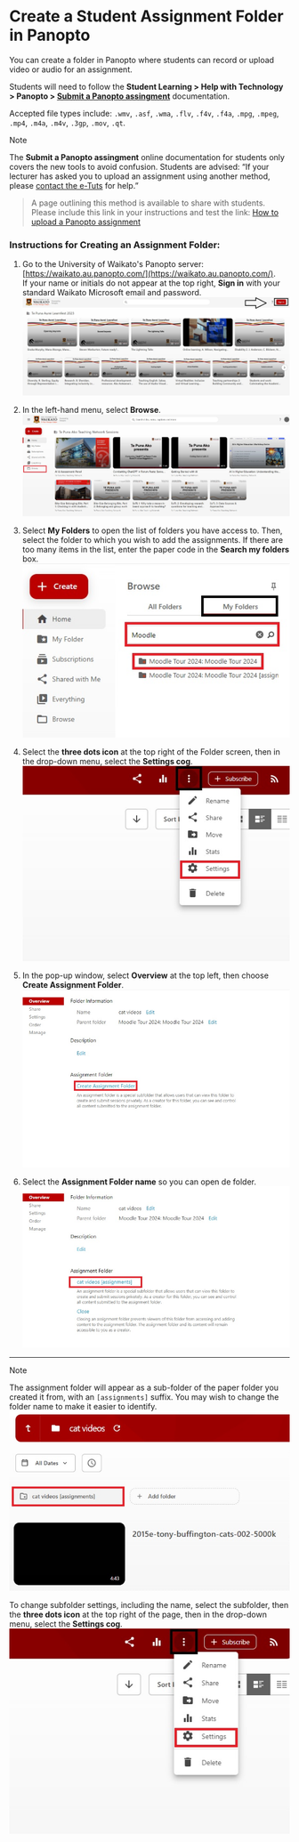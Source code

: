 # Create a Student Assignment Folder in Panopto

You can create a folder in Panopto where students can record or upload video or audio for an assignment.

Students will need to follow the **Student Learning > Help with Technology > Panopto > [Submit a Panopto assingment](https://www.waikato.ac.nz/students/teaching-and-learning/student/help-with-technology/panopto/panopto-assignments/)** documentation.

Accepted file types include: `.wmv`, `.asf`, `.wma`, `.flv`, `.f4v`, `.f4a`, `.mpg`, `.mpeg`, `.mp4`, `.m4a`, `.m4v`, `.3gp`, `.mov`, `.qt`.

>[!Note]
The **Submit a Panopto assingment** online documentation for students only covers the new tools to avoid confusion. Students are advised: “If your lecturer has asked you to upload an assignment using another method, please [contact the e-Tuts](https://www.waikato.ac.nz/students/teaching-and-learning/student/the-etuts-team/) for help.”
>A page outlining this method is available to share with students. Please include this link in your instructions and test the link: [How to upload a Panopto assignment](how-to-upload-recordings-to-a-Panopto-assignment.md)

### Instructions for Creating an Assignment Folder:

1. Go to the University of Waikato's Panopto server: [https://waikato.au.panopto.com/](https://waikato.au.panopto.com/).  
   If your name or initials do not appear at the top right, **Sign in** with your standard Waikato Microsoft email and password.  
   ![](images/staff-panopto-signin-selected-w.jpg)

2. In the left-hand menu, select **Browse**.  
   ![](images/staff-panopto-browse-selected-w.jpg)

3. Select **My Folders** to open the list of folders you have access to. Then, select the folder to which you wish to add the assignments. If there are too many items in the list, enter the paper code in the **Search my folders** box.  
   ![](images/staff-panopto-myfolders-folderselected-n.jpg)

4. Select the **three dots icon** at the top right of the Folder screen, then in the drop-down menu, select the **Settings cog**.  
   ![](images/staff-panopto-foldersettings-selected-n.jpg)

5. In the pop-up window, select **Overview** at the top left, then choose **Create Assignment Folder**.  
   ![](images/staff-panopto-createassignmentfolder-n.jpg)

6. Select the **Assignment Folder name** so you can open de folder.  
   ![](images/staff-panopto-assignmentfolder-selected-n.jpg)
---
> [!Note]
>The assignment folder will appear as a sub-folder of the paper folder you created it from, with an `[assignments]` suffix. You may wish to change the folder name to make it easier to identify.  
>![](images/staff-panopto-assignment-subfolder-selected-n.jpg)
>
>To change subfolder settings, including the name, select the subfolder, then the **three dots icon** at the top right of the page, then in the drop-down menu, select the **Settings cog**.  
>![](images/staff-panopto-foldersettings-selected-n.jpg)

